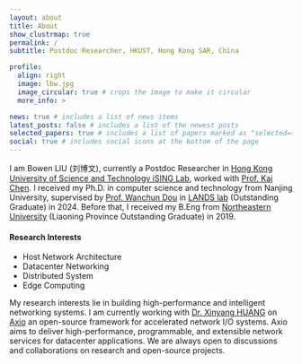 ```yaml
---
layout: about
title: About
show_clustrmap: true
permalink: /
subtitle: Postdoc Researcher, HKUST, Hong Kong SAR, China

profile:
  align: right
  image: lbw.jpg
  image_circular: true # crops the image to make it circular
  more_info: >

news: true # includes a list of news items
latest_posts: false # includes a list of the newest posts
selected_papers: true # includes a list of papers marked as "selected={true}"
social: true # includes social icons at the bottom of the page
---
```




I am Bowen LIU (刘博文), currently a Postdoc Researcher in [Hong Kong University of Science and Technology iSING Lab](https://ising.cse.ust.hk/), worked with [Prof. Kai Chen](http://www.cse.ust.hk/~kaichen/). I received my Ph.D. in computer science and technology from Nanjing University, supervised by [Prof. Wanchun Dou](https://cs.nju.edu.cn/douwanchun/index.htm) in [LANDS lab](https://cs.nju.edu.cn/lands/) (Outstanding Graduate) in 2024. Before that, I received my B.Eng from [Northeastern University](https://www.neu.edu.cn/) (Liaoning Province Outstanding Graduate) in 2019.

#### Research Interests

- Host Network Architecture
- Datacenter Networking
- Distributed System
- Edge Computing


My research interests lie in building high-performance and intelligent networking systems. I am currently working with [Dr. Xinyang HUANG](https://huangxy-minel.github.io/) on [Axio](https://github.com/axio-project) an open-source framework for accelerated network I/O systems. Axio aims to deliver high-performance, programmable, and extensible network services for datacenter applications. We are always open to discussions and collaborations on research and open-source projects.


